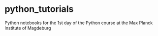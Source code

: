 # python_tutorials
Python notebooks for the 1st day of the Python course at the Max Planck Institute of Magdeburg
